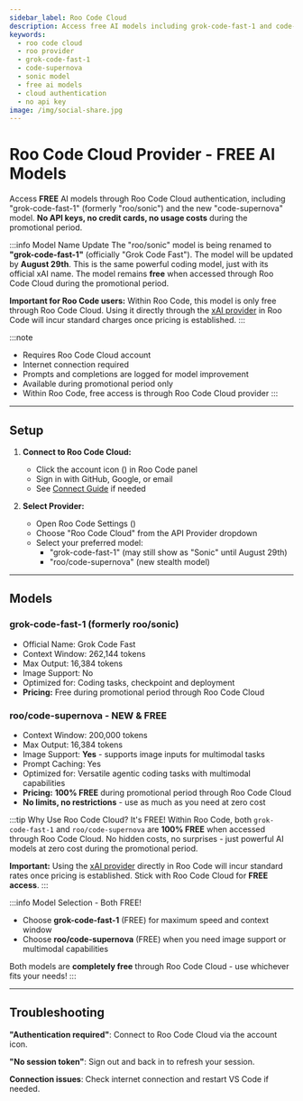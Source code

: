```yaml
---
sidebar_label: Roo Code Cloud
description: Access free AI models including grok-code-fast-1 and code-supernova through Roo Code Cloud. No API keys or payment required during the promotional period.
keywords:
  - roo code cloud
  - roo provider
  - grok-code-fast-1
  - code-supernova
  - sonic model
  - free ai models
  - cloud authentication
  - no api key
image: /img/social-share.jpg
---
```


# Roo Code Cloud Provider - FREE AI Models

Access **FREE** AI models through Roo Code Cloud authentication, including "grok-code-fast-1" (formerly "roo/sonic") and the new "code-supernova" model. **No API keys, no credit cards, no usage costs** during the promotional period.

:::info Model Name Update
The "roo/sonic" model is being renamed to **"grok-code-fast-1"** (officially "Grok Code Fast"). The model will be updated by **August 29th**. This is the same powerful coding model, just with its official xAI name. The model remains **free** when accessed through Roo Code Cloud during the promotional period.

**Important for Roo Code users:** Within Roo Code, this model is only free through Roo Code Cloud. Using it directly through the [xAI provider](/providers/xai) in Roo Code will incur standard charges once pricing is established.
:::

:::note
- Requires Roo Code Cloud account
- Internet connection required
- Prompts and completions are logged for model improvement
- Available during promotional period only
- Within Roo Code, free access is through Roo Code Cloud provider
:::

---

## Setup

1. **Connect to Roo Code Cloud:**
   - Click the account icon (<Codicon name="account" />) in Roo Code panel
   - Sign in with GitHub, Google, or email
   - See [Connect Guide](/roo-code-cloud/connect) if needed

2. **Select Provider:**
   - Open Roo Code Settings (<Codicon name="gear" />)
   - Choose "Roo Code Cloud" from the API Provider dropdown
   - Select your preferred model:
     - "grok-code-fast-1" (may still show as "Sonic" until August 29th)
     - "roo/code-supernova" (new stealth model)

---

## Models

### grok-code-fast-1 (formerly roo/sonic)
- Official Name: Grok Code Fast
- Context Window: 262,144 tokens
- Max Output: 16,384 tokens
- Image Support: No
- Optimized for: Coding tasks, checkpoint and deployment
- **Pricing:** Free during promotional period through Roo Code Cloud

### roo/code-supernova - NEW & FREE
- Context Window: 200,000 tokens
- Max Output: 16,384 tokens
- Image Support: **Yes** - supports image inputs for multimodal tasks
- Prompt Caching: Yes
- Optimized for: Versatile agentic coding tasks with multimodal capabilities
- **Pricing:** **100% FREE** during promotional period through Roo Code Cloud
- **No limits, no restrictions** - use as much as you need at zero cost

:::tip Why Use Roo Code Cloud? It's FREE!
Within Roo Code, both `grok-code-fast-1` and `roo/code-supernova` are **100% FREE** when accessed through Roo Code Cloud. No hidden costs, no surprises - just powerful AI models at zero cost during the promotional period.

**Important:** Using the [xAI provider](/providers/xai) directly in Roo Code will incur standard rates once pricing is established. Stick with Roo Code Cloud for **FREE access**.
:::

:::info Model Selection - Both FREE!
- Choose **grok-code-fast-1** (FREE) for maximum speed and context window
- Choose **roo/code-supernova** (FREE) when you need image support or multimodal capabilities

Both models are **completely free** through Roo Code Cloud - use whichever fits your needs!
:::

---

## Troubleshooting

**"Authentication required"**: Connect to Roo Code Cloud via the account icon.

**"No session token"**: Sign out and back in to refresh your session.

**Connection issues**: Check internet connection and restart VS Code if needed.